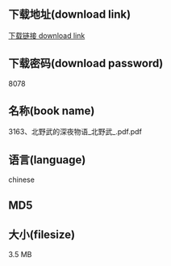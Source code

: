 ## 下载地址(download link)
[下载链接 download link](https://tutu365.netlify.app/?s=3163%E3%80%81%E5%8C%97%E9%87%8E%E6%AD%A6%E7%9A%84%E6%B7%B1%E5%A4%9C%E7%89%A9%E8%AF%AD_%E5%8C%97%E9%87%8E%E6%AD%A6_.pdf)

## 下载密码(download password)
8078

## 名称(book name)
3163、北野武的深夜物语_北野武_.pdf.pdf

## 语言(language)
chinese

## MD5


## 大小(filesize)
3.5 MB
